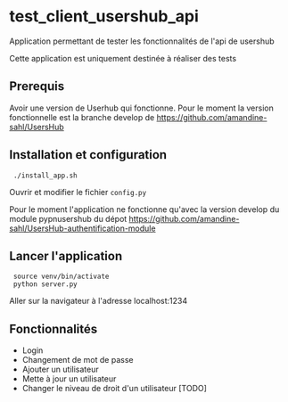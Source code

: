 # test_client_usershub_api
Application permettant de tester les fonctionnalités de l'api de usershub

Cette application est uniquement destinée à réaliser des tests

## Prerequis
Avoir une version de Userhub qui fonctionne.
Pour le moment la version fonctionnelle est la branche develop de https://github.com/amandine-sahl/UsersHub


## Installation et configuration

```
 ./install_app.sh
```

Ouvrir et modifier le fichier `config.py`

Pour le moment l'application ne fonctionne qu'avec la version develop du module pypnusershub du dépot https://github.com/amandine-sahl/UsersHub-authentification-module

## Lancer l'application

```
 source venv/bin/activate
 python server.py
```
Aller sur la navigateur à l'adresse localhost:1234


## Fonctionnalités

* Login
* Changement de mot de passe
* Ajouter un utilisateur
* Mette à jour un utilisateur
* Changer le niveau de droit d'un utilisateur [TODO]

